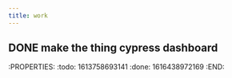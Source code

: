 ```yaml
---
title: work
---
```


## DONE make the thing cypress dashboard
:PROPERTIES:
:todo: 1613758693141
:done: 1616438972169
:END:
